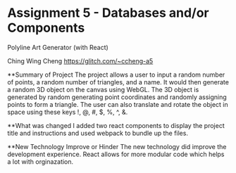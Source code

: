 Assignment 5 - Databases and/or Components
===
Polyline Art Generator (with React)

Ching Wing Cheng 
https://glitch.com/~ccheng-a5

**Summary of Project
The project allows a user to input a random number of points, a random number of triangles, and a name. It would then generate a random 3D object on the canvas using WebGL. The 3D object is generated by random generating point coordinates and randomly assigning points to form a triangle. The user can also translate and rotate the object in space using these keys !, @, #, $, %, ^, &.

**What was changed
I added two react components to display the project title and instructions and used webpack to bundle up the files.

**New Technology Improve or Hinder
The new technology did improve the development experience. React allows for more modular code which helps a lot with orginazation. 
